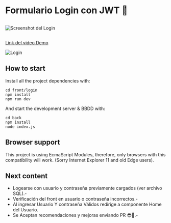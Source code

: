 # Formulario Login con JWT 🔐

##
![Screenshot del Login](Login.png)

##
[Link del video Demo](https://www.youtube.com/watch?v=999Ktv3dUWk)

![Login](https://github.com/user-attachments/assets/0c9fb07a-d1b1-49ea-be72-88fe90d495b8)

## How to start

Install all the project dependencies with:
```
cd front/login
npm install
npm run dev
```

And start the development server & BBDD with:
```
cd back
npm install
node index.js
```

## Browser support

This project is using EcmaScript Modules, therefore, only browsers with this compatibility will work. (Sorry Internet Explorer 11 and old Edge users).

## Next content
- Logearse con usuario y contraseña previamente cargados (ver archivo SQL).-
- Verificación del front en usuario o contraseña incorrectos.-
- Al ingresar Usuario Y contraseña Válidos redirige a componente Home del Usuario.
- Se Aceptan recomendaciones y mejoras enviando PR 😎🙌.-
